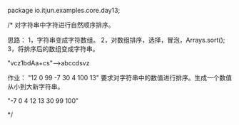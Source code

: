 package io.itjun.examples.core.day13;

/*
对字符串中字符进行自然顺序排序。

思路：
1，字符串变成字符数组。
2，对数组排序，选择，冒泡，Arrays.sort();
3，将排序后的数组变成字符串。



"vcz1bdAa+cs"-->abccdsvz




作业：
"12 0 99 -7 30 4 100 13"
要求对字符串中的数值进行排序。生成一个数值从小到大新字符串。

"-7 0 4 12 13 30 99 100"


*/

